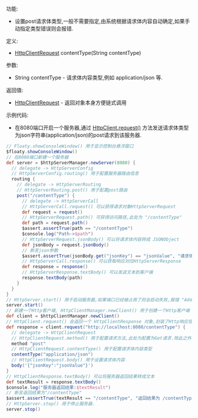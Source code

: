 功能:

+ 设置post请求体类型,一般不需要指定,由系统根据请求体内容自动确定,如果手动指定类型错误则会报错.

定义:

+ [HttpClientRequest](/API/Network/HttpClient/HttpClientRequest/README.md) contentType(String
  contentType)

参数:

+ String contentType - 请求体内容类型,例如 application/json 等.

返回值:

+ [HttpClientRequest](/API/Network/HttpClient/HttpClientRequest/README.md) - 返回对象本身方便链式调用

示例代码:

+ 在8080端口开启一个服务器,通过 [HttpClient.request()](/API/Network/HttpClient/HttpClient/README.md?id=request)
  方法发送请求体类型为json字符串(application/json)的post请求到该服务器.

```groovy
// Floaty.showConsoleWindow() 用于显示控制台悬浮窗口
$floaty.showConsoleWindow()
// 在8080端口新建一个服务器
def server = $httpServerManager.newServer(8080) {
  // delegate -> HttpServerConfig
  // HttpServerConfig.routing() 用于配置服务器路由信息
  routing {
    // delegate -> HttpServerRouting
    // HttpServerRouting.post() 用于配置post路由
    post("/contentType") {
      // delegate -> HttpServerCall
      // HttpServerCall.request() 可以获得请求对象HttpServerRequest
      def request = request()
      // HttpServerRequest.path() 可获得访问路径,此处为 "/contentType"
      def path = request.path()
      $assert.assertTrue(path == "/contentType")
      $console.log("Path->$path")
      // HttpServerRequest.jsonBody() 可以将请求体内容转成 JSONObject
      def jsonBody = request.jsonBody()
      // 断言json参数
      $assert.assertTrue(jsonBody.get("jsonKey") == "jsonValue", "请求体application/json内容")
      // HttpServerCall.response() 可以获取响应对应HttpServerResponse
      def response = response()
      // HttpServerResponse.textBody() 可以发送文本到客户端
      response.textBody(path)
    }
  }
}
// HttpServer.start() 用于启动服务器,如果端口已经被占用了则会启动失败,报错 "Address already in use"
server.start()
// 新建一个Http客户端, HttpClientManager.newClient() 用于创建一个Http客户端
def client = $httpClientManager.newClient()
// HttpClient.request() 会返回一个 HttpClientResponse 对象,封装了Http响应信息
def response = client.request("http://localhost:8080/contentType") {
  // delegate -> HttpClientRequest
  // HttpClientRequest.method() 用于配置请求方法,此处为配置为Get请求.除此之外,还有post,put,patch,delete,head,options等方法
  method "post"
  // HttpClientRequest.contentType() 用于配置请求体内容类型
  contentType("application/json")
  // HttpClientRequest.body() 用于设置请求体内容
  body('{"jsonKey":"jsonValue"}')
}
// HttpClientResponse.textBody() 可以将服务器返回结果转成文本
def textResult = response.textBody()
$console.log("服务器返回结果:$textResult")
// 断言返回结果为"/contentType"
$assert.assertTrue(textResult == "/contentType", "返回结果为 /contentType")
// HttpServer.stop() 用于停止服务器.
server.stop()
```